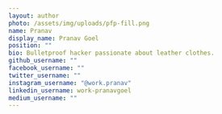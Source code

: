 ```yaml
---
layout: author
photo: /assets/img/uploads/pfp-fill.png
name: Pranav
display_name: Pranav Goel
position: ""
bio: Bulletproof hacker passionate about leather clothes.
github_username: ""
facebook_username: ""
twitter_username: ""
instagram_username: "@work.pranav"
linkedin_username: work-pranavgoel
medium_username: ""
---
```

